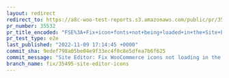 ```yaml
---
layout: redirect
redirect_to: https://a8c-woo-test-reports.s3.amazonaws.com/public/pr/35532/e2e/index.html
pr_number: 35532
pr_title_encoded: "FSE%3A+Fix+icon+fonts+not+being+loaded+in+the+Site+Editor"
pr_test_type: e2e
last_published: "2022-11-09 17:14:45 +0000"
commit_sha: 9edef798a05be04e9f33ec4f0c8e5dfea7b6f625
commit_message: "Site Editor: Fix WooCommerce icons not loading in the site editor."
branch_name: fix/35495-site-editor-icons
---
```


